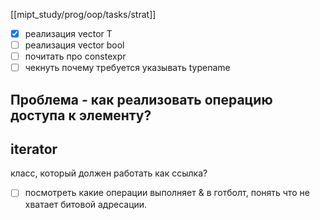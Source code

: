 [[mipt_study/prog/oop/tasks/strat]]
- [x] реализация vector T
- [ ] реализация vector bool
- [ ] почитать про constexpr
- [ ] чекнуть почему требуется указывать typename

## Проблема - как реализовать операцию доступа к элементу?

## iterator
класс, который должен работать как ссылка?
- [ ] посмотреть какие операции выполняет & в готболт, понять что не хватает битовой адресации.

